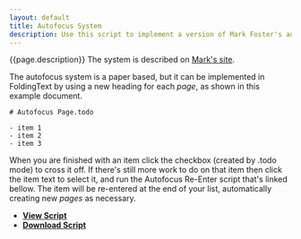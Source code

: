 ```yaml
---
layout: default
title: Autofocus System
description: Use this script to implement a version of Mark Foster's autofocus time management system.
---
```


{{page.description}} The system is described on [Mark's site](http://markforster.squarespace.com/autofocus-system/).

The autofocus system is a paper based, but it can be implemented in FoldingText by using a new heading for each _page_, as shown in this example document.

    # Autofocus Page.todo
    
    - item 1
    - item 2
    - item 3

When you are finished with an item click the checkbox (created by .todo mode) to cross it off. If there's still more work to do on that item then click the item text to select it, and run the Autofocus Re-Enter script that's linked bellow. The item will be re-entered at the end of your list, automatically creating new _pages_ as necessary.

- [**View Script**](https://gist.github.com/gists/4075021/)
- [**Download Script**](https://gist.github.com/gists/4075021/download)
